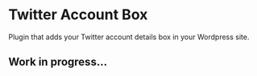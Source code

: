 # Twitter Account Box

Plugin that adds your Twitter account details box in your Wordpress site.

## Work in progress...